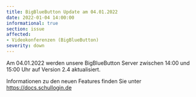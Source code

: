 ```yaml
---
title: BigBlueButton Update am 04.01.2022
date: 2022-01-04 14:00:00
informational: true
section: issue
affected:
- Videokonferenzen (BigBlueButton)
severity: down
---
```


Am 04.01.2022 werden unsere BigBlueButton Server zwischen 14:00 und 15:00 Uhr auf Version 2.4 aktualisiert.

Informationen zu den neuen Features finden Sie unter https://docs.schullogin.de


